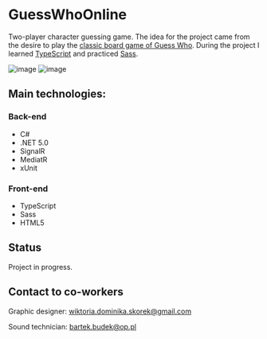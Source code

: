 # GuessWhoOnline
Two-player character guessing game. The idea for the project came from the desire to play the <a href="https://en.wikipedia.org/wiki/Guess_Who%3F">classic board game of Guess Who</a>. During the project I learned <a href="https://www.typescriptlang.org/">TypeScript</a> and practiced <a href="https://sass-lang.com/">Sass</a>.
 
![image](https://user-images.githubusercontent.com/52860350/105014968-53c92f80-5a41-11eb-8005-b75d75ceda2e.png)
![image](https://user-images.githubusercontent.com/52860350/105143064-a109d780-5afb-11eb-8ef0-666858f5be5d.png)
 
 ## Main technologies: 

### Back-end
 * C#
 * .NET 5.0
 * SignalR
 * MediatR
 * xUnit

### Front-end
 * TypeScript
 * Sass
 * HTML5
 
## Status
Project in progress.

## Contact to co-workers
Graphic designer: wiktoria.dominika.skorek@gmail.com

Sound technician: bartek.budek@op.pl
 
 


